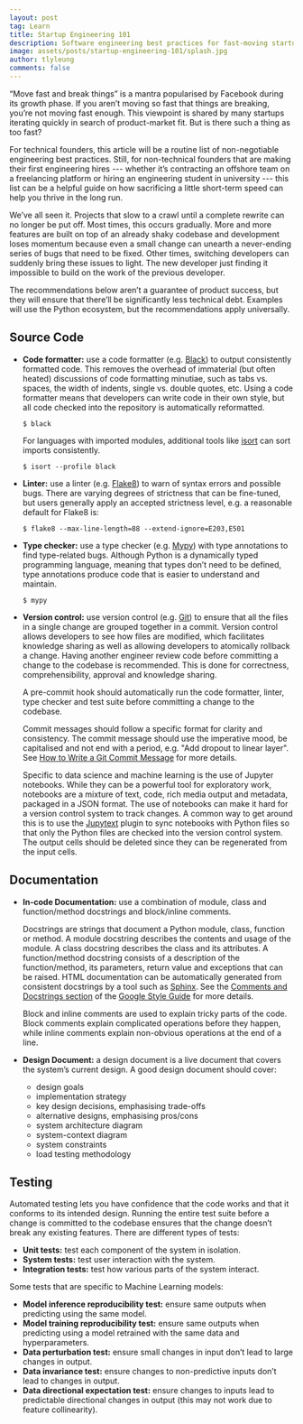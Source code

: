 ```yaml
---
layout: post
tag: Learn
title: Startup Engineering 101
description: Software engineering best practices for fast-moving startups.
image: assets/posts/startup-engineering-101/splash.jpg
author: tlyleung
comments: false
---
```


“Move fast and break things” is a mantra popularised by Facebook during its growth phase. If you aren’t moving so fast that things are breaking, you’re not moving fast enough. This viewpoint is shared by many startups iterating quickly in search of product-market fit. But is there such a thing as too fast?

For technical founders, this article will be a routine list of non-negotiable engineering best practices. Still, for non-technical founders that are making their first engineering hires --- whether it’s contracting an offshore team on a freelancing platform or hiring an engineering student in university --- this list can be a helpful guide on how sacrificing a little short-term speed can help you thrive in the long run.

We’ve all seen it. Projects that slow to a crawl until a complete rewrite can no longer be put off. Most times, this occurs gradually. More and more features are built on top of an already shaky codebase and development loses momentum because even a small change can unearth a never-ending series of bugs that need to be fixed. Other times, switching developers can suddenly bring these issues to light. The new developer just finding it impossible to build on the work of the previous developer.

The recommendations below aren’t a guarantee of product success, but they will ensure that there’ll be significantly less technical debt. Examples will use the Python ecosystem, but the recommendations apply universally.

## Source Code

- **Code formatter:** use a code formatter (e.g. [Black](https://black.readthedocs.io/)) to output consistently formatted code. This removes the overhead of immaterial (but often heated) discussions of code formatting minutiae, such as tabs vs. spaces, the width of indents, single vs. double quotes, etc. Using a code formatter means that developers can write code in their own style, but all code checked into the repository is automatically reformatted.

  ```console
  $ black
  ```

  For languages with imported modules, additional tools like [isort](https://pycqa.github.io/isort/) can sort imports consistently.

  ```console
  $ isort --profile black
  ```

- **Linter:** use a linter (e.g. [Flake8](https://flake8.pycqa.org/)) to warn of syntax errors and possible bugs. There are varying degrees of strictness that can be fine-tuned, but users generally apply an accepted strictness level, e.g. a reasonable default for Flake8 is:

  ```console
  $ flake8 --max-line-length=88 --extend-ignore=E203,E501
  ```

- **Type checker:** use a type checker (e.g. [Mypy](https://mypy.readthedocs.io/)) with type annotations to find type-related bugs. Although Python is a dynamically typed programming language, meaning that types don’t need to be defined, type annotations produce code that is easier to understand and maintain.


  ```console
  $ mypy
  ```

- **Version control:** use version control (e.g. [Git](https://git-scm.com/)) to ensure that all the files in a single change are grouped together in a commit. Version control allows developers to see how files are modified, which facilitates knowledge sharing as well as allowing developers to atomically rollback a change. Having another engineer review code before committing a change to the codebase is recommended. This is done for correctness, comprehensibility, approval and knowledge sharing.

    A pre-commit hook should automatically run the code formatter, linter, type checker and test suite before committing a change to the codebase.

    Commit messages should follow a specific format for clarity and consistency. The commit message should use the imperative mood, be capitalised and not end with a period, e.g. "Add dropout to linear layer". See [How to Write a Git Commit Message](https://cbea.ms/git-commit/) for more details.

    Specific to data science and machine learning is the use of Jupyter notebooks. While they can be a powerful tool for exploratory work, notebooks are a mixture of text, code, rich media output and metadata, packaged in a JSON format. The use of notebooks can make it hard for a version control system to track changes. A common way to get around this is to use the [Jupytext](https://jupytext.readthedocs.io/) plugin to sync notebooks with Python files so that only the Python files are checked into the version control system. The output cells should be deleted  since they can be regenerated from the input cells.

## Documentation

- **In-code Documentation:** use a combination of module, class and function/method docstrings and block/inline comments.

    Docstrings are strings that document a Python module, class, function or method. A module docstring describes the contents and usage of the module. A class docstring describes the class and its attributes. A function/method docstring consists of a description of the function/method, its parameters, return value and exceptions that can be raised. HTML documentation can be automatically generated from consistent docstrings by a tool such as [Sphinx](https://www.sphinx-doc.org/). See the [Comments and Docstrings section](https://google.github.io/styleguide/pyguide.html#38-comments-and-docstrings) of the [Google Style Guide](https://google.github.io/styleguide/pyguide.html) for more details.

    Block and inline comments are used to explain tricky parts of the code. Block comments explain complicated operations before they happen, while inline comments explain non-obvious operations at the end of a line.

- **Design Document:** a design document is a live document that covers the system’s current design. A good design document should cover:
    - design goals
    - implementation strategy
    - key design decisions, emphasising trade-offs
    - alternative designs, emphasising pros/cons
    - system architecture diagram
    - system-context diagram
    - system constraints
    - load testing methodology

## Testing

Automated testing lets you have confidence that the code works and that it conforms to its intended design. Running the entire test suite before a change is committed to the codebase ensures that the change doesn’t break any existing features. There are different types of tests:

- **Unit tests:** test each component of the system in isolation.
- **System tests:** test user interaction with the system.
- **Integration tests:** test how various parts of the system interact.

Some tests that are specific to Machine Learning models:

- **Model inference reproducibility test:** ensure same outputs when predicting using the same model. 
- **Model training reproducibility test:** ensure same outputs when predicting using a model retrained with the same data and hyperparameters.
- **Data perturbation test:** ensure small changes in input don’t lead to large changes in output.
- **Data invariance test:** ensure changes to non-predictive inputs don’t lead to changes in output.
- **Data directional expectation test:** ensure changes to inputs lead to predictable directional changes in output (this may not work due to feature collinearity).

